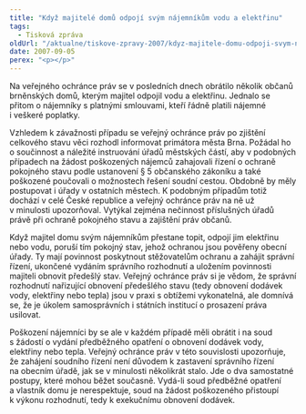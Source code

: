 ```yaml
---
title: "Když majitelé domů odpojí svým nájemníkům vodu a elektřinu"
tags:
  - Tisková zpráva
oldUrl: "/aktualne/tiskove-zpravy-2007/kdyz-majitele-domu-odpoji-svym-najemnikum-vodu-a-elektrinu"
date: 2007-09-05
perex: "<p></p>"
---
```


<!-- imported from the old website -->

<p class="Normln-web">Na veřejného ochránce práv se v posledních dnech obrátilo několik občanů brněnských domů, kterým majitel odpojil vodu a elektřinu. Jednalo se přitom o nájemníky s platnými smlouvami, kteří řádně platili nájemné i veškeré poplatky.</p><p class="Normln-web">Vzhledem k závažnosti případu se veřejný ochránce práv po zjištění celkového stavu věci rozhodl informovat primátora města Brna. Požádal ho o součinnost a náležité instruování úřadů městských částí, aby v podobných případech na žádost poškozených nájemců zahajovali řízení o ochraně pokojného stavu podle ustanovení § 5 občanského zákoníku a také poškozené poučovali o možnostech řešení soudní cestou. Obdobně by měly postupovat i úřady v ostatních městech. K podobným případům totiž dochází v celé České republice a veřejný ochránce práv na ně už v minulosti upozorňoval. Vytýkal zejména nečinnost příslušných úřadů právě při ochraně pokojného stavu a zajištění práv občanů.</p><p class="Normln-web">Když majitel domu svým nájemníkům přestane topit, odpojí jim elektřinu nebo vodu, poruší tím pokojný stav, jehož ochranou jsou pověřeny obecní úřady. Ty mají povinnost poskytnout stěžovatelům ochranu a zahájit správní řízení, ukončené vydáním správního rozhodnutí a uložením povinnosti majiteli obnovit předešlý stav. Veřejný ochránce práv si je vědom, že správní rozhodnutí nařizující obnovení předešlého stavu (tedy obnovení dodávek vody, elektřiny nebo tepla) jsou v praxi s obtížemi vykonatelná, ale domnívá se, že je úkolem samosprávních i státních institucí o prosazení práva usilovat.</p><p class="Normln-web">Poškození nájemníci by se ale v každém případě měli obrátit i na soud s žádostí o vydání předběžného opatření o obnovení dodávek vody, elektřiny nebo tepla. Veřejný ochránce práv v této souvislosti upozorňuje, že zahájení soudního řízení není důvodem k zastavení správního řízení na obecním úřadě, jak se v minulosti několikrát stalo. Jde o dva samostatné postupy, které mohou běžet současně. Vydá-li soud předběžné opatření a vlastník domu je nerespektuje, soud na žádost poškozeného přistoupí k výkonu rozhodnutí, tedy k exekučnímu obnovení dodávek.</p><p class="Normln-web"> </p>
